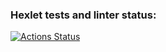 ### Hexlet tests and linter status:
[![Actions Status](https://github.com/KirillMukorez/frontend-project-44/workflows/hexlet-check/badge.svg)](https://github.com/KirillMukorez/frontend-project-44/actions)